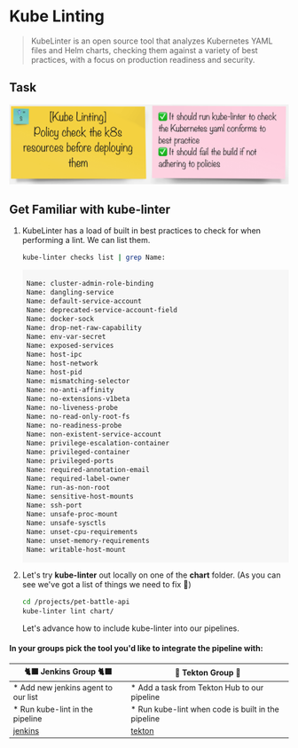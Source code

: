 # Kube Linting

> KubeLinter is an open source tool that analyzes Kubernetes YAML files and Helm charts, checking them against a variety of best practices, with a focus on production readiness and security.

## Task

![task-kube-lint](./images/task-kube-lint.png)

## Get Familiar with kube-linter

1. KubeLinter has a load of built in best practices to check for when performing a lint. We can list them.

    ```bash
    kube-linter checks list | grep Name:
    ```

    <div class="highlight" style="background: #f7f7f7">
    <pre><code class="language-yaml">
    Name: cluster-admin-role-binding
    Name: dangling-service
    Name: default-service-account
    Name: deprecated-service-account-field
    Name: docker-sock
    Name: drop-net-raw-capability
    Name: env-var-secret
    Name: exposed-services
    Name: host-ipc
    Name: host-network
    Name: host-pid
    Name: mismatching-selector
    Name: no-anti-affinity
    Name: no-extensions-v1beta
    Name: no-liveness-probe
    Name: no-read-only-root-fs
    Name: no-readiness-probe
    Name: non-existent-service-account
    Name: privilege-escalation-container
    Name: privileged-container
    Name: privileged-ports
    Name: required-annotation-email
    Name: required-label-owner
    Name: run-as-non-root
    Name: sensitive-host-mounts
    Name: ssh-port
    Name: unsafe-proc-mount
    Name: unsafe-sysctls
    Name: unset-cpu-requirements
    Name: unset-memory-requirements
    Name: writable-host-mount
    </code></pre></div>

2. Let's try **kube-linter** out locally on one of the **chart** folder. (As you can see we've got a list of things we need to fix 👀)

    ```bash
    cd /projects/pet-battle-api
    kube-linter lint chart/
    ```

    Let's advance how to include kube-linter into our pipelines.

#### In your groups pick the tool you'd like to integrate the pipeline with:

| 🐈‍⬛ **Jenkins Group** 🐈‍⬛  |  🐅 **Tekton Group** 🐅 |
|-----------------------|----------------------------|
| * Add new jenkins agent to our list | * Add a task from Tekton Hub to our pipeline |
| * Run kube-lint in the pipeline | * Run kube-lint when code is built in the pipeline |
| <span style="color:blue;">[jenkins](3-revenge-of-the-automated-testing/5a-jenkins.md)</span> | <span style="color:blue;">[tekton](3-revenge-of-the-automated-testing/5b-tekton.md)</span> |
